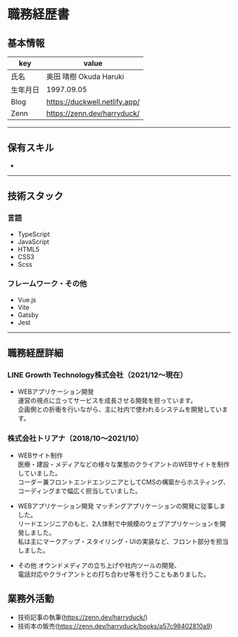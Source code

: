 # 職務経歴書

## 基本情報

|key|value|
|---|---|
|氏名|奥田 晴樹 Okuda Haruki|
|生年月日|1997.09.05|
|Blog|https://duckwell.netlify.app/|
|Zenn|https://zenn.dev/harryduck/|

---

## 保有スキル

- 


---

## 技術スタック

### 言語

- TypeScript
- JavaScript
- HTML5
- CSS3
- Scss

### フレームワーク・その他

- Vue.js
- Vite
- Gatsby
- Jest

---

## 職務経歴詳細

### LINE Growth Technology株式会社（2021/12〜現在）

- WEBアプリケーション開発  
運営の視点に立ってサービスを成長させる開発を担っています。  
企画側との折衝を行いながら、主に社内で使われるシステムを開発しています。  

### 株式会社トリアナ（2018/10〜2021/10）

- WEBサイト制作  
医療・建設・メディアなどの様々な業態のクライアントのWEBサイトを制作していました。  
コーダー兼フロントエンドエンジニアとしてCMSの構築からホスティング、コーディングまで幅広く担当していました。  

- WEBアプリケーション開発
マッチングアプリケーションの開発に従事しました。  
リードエンジニアのもと、2人体制で中規模のウェブアプリケーションを開発しました。  
私は主にマークアップ・スタイリング・UIの実装など、フロント部分を担当しました。  

- その他
オウンドメディアの立ち上げや社内ツールの開発、  
電話対応やクライアントとの打ち合わせ等を行うこともありました。  

## 業務外活動

- 技術記事の執筆(https://zenn.dev/harryduck/)
- 技術本の販売(https://zenn.dev/harryduck/books/a57c98402810a9)
